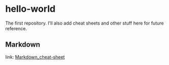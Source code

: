 # hello-world
The first repository. I'll also add cheat sheets and other stuff here for future reference.
## Markdown
link: [Markdown_cheat-sheet](https://www.markdownguide.org/cheat-sheet/)
